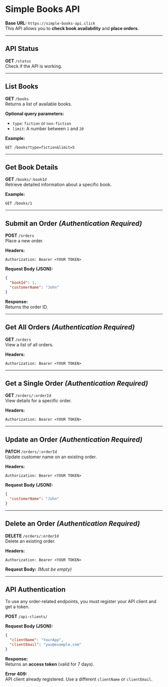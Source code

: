 # Simple Books API

**Base URL:** `https://simple-books-api.click`  
This API allows you to **check book availability** and **place orders**.

---

## API Status

**GET** `/status`  
Check if the API is working.

---

## List Books

**GET** `/books`  
Returns a list of available books.

**Optional query parameters:**

- `type`: `fiction` or `non-fiction`
- `limit`: A number between `1` and `20`

**Example:**
```
GET /books?type=fiction&limit=5
```

---

## Get Book Details

**GET** `/books/:bookId`  
Retrieve detailed information about a specific book.

**Example:**
```
GET /books/1
```

---

## Submit an Order _(Authentication Required)_

**POST** `/orders`  
Place a new order.

**Headers:**
```
Authorization: Bearer <YOUR TOKEN>
```

**Request Body (JSON):**
```json
{
  "bookId": 1,
  "customerName": "John"
}
```

**Response:**  
Returns the order ID.

---

## Get All Orders _(Authentication Required)_

**GET** `/orders`  
View a list of all orders.

**Headers:**
```
Authorization: Bearer <YOUR TOKEN>
```

---

## Get a Single Order _(Authentication Required)_

**GET** `/orders/:orderId`  
View details for a specific order.

**Headers:**
```
Authorization: Bearer <YOUR TOKEN>
```

---

## Update an Order _(Authentication Required)_

**PATCH** `/orders/:orderId`  
Update customer name on an existing order.

**Headers:**
```
Authorization: Bearer <YOUR TOKEN>
```

**Request Body (JSON):**
```json
{
  "customerName": "John"
}
```

---

## Delete an Order _(Authentication Required)_

**DELETE** `/orders/:orderId`  
Delete an existing order.

**Headers:**
```
Authorization: Bearer <YOUR TOKEN>
```

**Request Body:** *(Must be empty)*

---

## API Authentication

To use any order-related endpoints, you must register your API client and get a token.

**POST** `/api-clients/`  

**Request Body (JSON):**
```json
{
  "clientName": "YourApp",
  "clientEmail": "you@example.com"
}
```

**Response:**  
Returns an **access token** (valid for 7 days).

**Error 409:**  
API client already registered. Use a different `clientName` or `clientEmail`.
